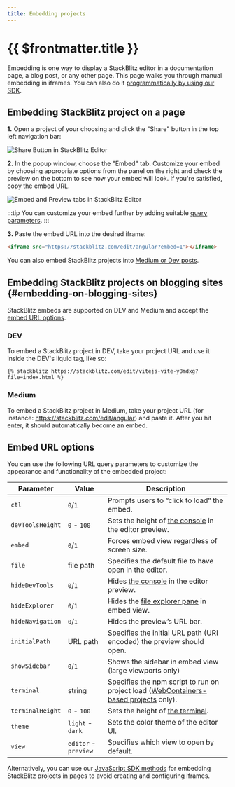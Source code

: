 ```yaml
---
title: Embedding projects
---
```


# {{ $frontmatter.title }}

Embedding is one way to display a StackBlitz editor in a documentation page, a blog post, or any other page. This page walks you through manual embedding in iframes. You can also do it [programmatically by using our SDK](/platform/api/javascript-sdk).

## Embedding StackBlitz project on a page

**1.** Open a project of your choosing and click the "Share" button in the top left navigation bar:

![Share Button in StackBlitz Editor](/doc_images/project-share-button.png)

**2.** In the popup window, choose the "Embed" tab. Customize your embed by choosing appropriate options from the panel on the right and check the preview on the bottom to see how your embed will look. If you're satisfied, copy the embed URL.

![Embed and Preview tabs in StackBlitz Editor](/doc_images/embed-project.png)

:::tip
You can customize your embed further by adding suitable [query parameters](#embed-url-options).
:::

<!-- <img src="https://i.imgur.com/a0pJ3nj.png" /> -->

**3.** Paste the embed URL into the desired iframe:

```html
<iframe src="https://stackblitz.com/edit/angular?embed=1"></iframe>
```

You can also embed StackBlitz projects into [Medium or Dev posts](#embedding-on-blogging-sites).

## Embedding StackBlitz projects on blogging sites {#embedding-on-blogging-sites}

StackBlitz embeds are supported on DEV and Medium and accept the [embed URL options](#embed-url-options).

### DEV

To embed a StackBlitz project in DEV, take your project URL and use it inside the DEV's liquid tag, like so:

```liquid
{% stackblitz https://stackblitz.com/edit/vitejs-vite-y8mdxg?file=index.html %}
```

### Medium

To embed a StackBlitz project in Medium, take your project URL (for instance: https://stackblitz.com/edit/angular) and paste it. After you hit enter, it should automatically become an embed.

## Embed URL options

You can use the following URL query parameters to customize the appearance and functionality of the embedded project:

| Parameter |               Value               |               Description               |
|-----------|-----------------------------------|-----------------------------------------|
|`ctl`| `0`/`1` | Prompts users to “click to load” the embed. |
| `devToolsHeight` | `0` - `100` | Sets the height of [the console][ui_docs] in the editor preview. |
| `embed` |  `0`/`1` | Forces embed view regardless of screen size. |
| `file` | file path | Specifies the default file to have open in the editor. |
| `hideDevTools` |  `0`/`1` | Hides [the console][ui_docs] in the editor preview. |
| `hideExplorer` |  `0`/`1` | Hides the [file explorer pane][ui_docs] in embed view. |
| `hideNavigation` | `0`/`1` | Hides the preview’s URL bar. |
| `initialPath` | URL path | Specifies the initial URL path (URI encoded) the preview should open. |
| `showSidebar` | `0`/`1` | Shows the sidebar in embed view (large viewports only) |
| `terminal` | string | Specifies the npm script to run on project load ([WebContainers-based projects][available_env_docs] only). |
| `terminalHeight` | `0` - `100` | Sets the height of [the terminal][ui_docs]. |
| `theme` | `light` - `dark` | Sets the color theme of the editor UI. |
| `view` | `editor` - `preview` | Specifies which view to open by default. |

Alternatively, you can use our [JavaScript SDK methods](/platform/api/javascript-sdk) for embedding StackBlitz projects in pages to avoid creating and configuring iframes.


[ui_docs]: /guides/user-guide/ide-whats-on-your-screen
[available_env_docs]: /guides/user-guide/available-environments
